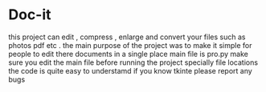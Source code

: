 # Doc-it
this project can edit , compress , enlarge and convert your files such as photos pdf etc . the main purpose of the project was to make it simple for people to edit there documents in a single place 
main file is pro.py 
make sure you edit the main file before running the project specially file locations
the code is quite easy to understamd if you know tkinte
please report any bugs 
